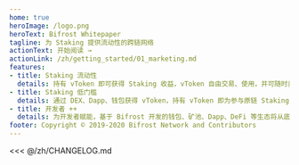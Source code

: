 ```yaml
---
home: true
heroImage: /logo.png
heroText: Bifrost Whitepaper
tagline: 为 Staking 提供流动性的跨链网络
actionText: 开始阅读 →
actionLink: /zh/getting_started/01_marketing.md
features:
- title: Staking 流动性
  details: 持有 vToken 即可获得 Staking 收益，vToken 自由交易、使用，并可随时卖回原链资产，无需等待解押。
- title: Staking 低门槛
  details: 通过 DEX、Dapp、钱包获得 vToken，持有 vToken 即为参与原链 Staking，同时保留治理权。
- title: 开发者 ++
  details: 为开发者赋能，基于 Bifrost 开发的钱包、矿池、Dapp、DeFi 等生态将从底层获得 Staking 增益，例如：vToken 作为抵押物进行借贷时，其 Staking 收益可抵销部分利息，实现低息借贷。
footer: Copyright © 2019-2020 Bifrost Network and Contributors
---
```


<<< @/zh/CHANGELOG.md